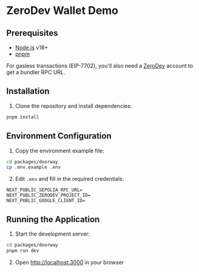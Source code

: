# ZeroDev Wallet Demo

## Prerequisites

- [Node.js](https://nodejs.org) v18+
- [pnpm](https://pnpm.io/)

For gasless transactions (EIP-7702), you'll also need a [ZeroDev](https://dashboard.zerodev.app) account to get a bundler RPC URL.

## Installation

1. Clone the repository and install dependencies:

```bash
pnpm install
```

## Environment Configuration

1. Copy the environment example file:

```bash
cd packages/doorway
cp .env.example .env
```

2. Edit `.env` and fill in the required credentials:

```
NEXT_PUBLIC_SEPOLIA_RPC_URL=
NEXT_PUBLIC_ZERODEV_PROJECT_ID=
NEXT_PUBLIC_GOOGLE_CLIENT_ID=
```

## Running the Application

1. Start the development server:

```bash
cd packages/doorway
pnpm run dev
```

2. Open [http://localhost:3000](http://localhost:3000) in your browser
